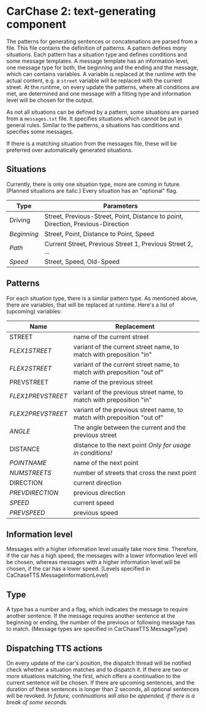# CarChase 2: text-generating component

The patterns for generating sentences or concatenations are parsed from a file. This
file contains the definition of patterns. A pattern defines _many_ situations.
Each pattern has a situation type and defines conditions and some message 
templates. A message template has an information level, one message type for both, 
the beginning and the ending and the message, which can contains variables. A 
variable is replaced at the runtime with the actual content, e.g. a `street` variable 
will be replaced with the current street. At the runtime, on every update the 
patterns, where all conditions are met, are determined and one message with a fitting
type and information level will be chosen for the output.

As not all situations can be defined by a pattern, some situations are parsed 
from a `messages.txt` file. It specifies situations which cannot be put in 
general rules. Similar to the patterns, a situations has conditions and specifies
some messages.

If there is a matching situation from the messages file, these will be preferred
over automatically generated situations.

## Situations
Currently, there is only one situation type, more are coming in future. (Planned
    situations are italic.) Every situation has an "optional" flag.

| Type | Parameters |
| ---- | ---------- |
| Driving | Street, Previous-Street, Point, Distance to point, Direction, Previous-Direction |
| _Beginning_ | Street, Point, Distance to Point, Speed |
| _Path_ | Current Street, Previous Street 1, Previous Street 2, ... |
| _Speed_ | Street, Speed, Old-Speed |

## Patterns
For each situation type, there is a similar pattern type. As mentioned above,
there are variables, that will be replaced at runtime. Here's a list of 
(upcoming) variables:

| Name | Replacement |
| ---- | ----------- |
| STREET | name of the current street |
| _FLEX1STREET_ | variant of the current street name, to match with preposition "in" |
| _FLEX2STREET_ | variant of the current street name, to match with preposition "out of" |
| PREVSTREET | name of the previous street |
| _FLEX1PREVSTREET_ | variant of the previous street name, to match with preposition "in" |
| _FLEX2PREVSTREET_ | variant of the previous street name, to match with preposition "out of" |
| _ANGLE_ | The angle between the current and the previous street |
| DISTANCE | distance to the next point _Only for usage in conditions!_ |
| _POINTNAME_ | name of the next point |
| _NUMSTREETS_ | number of streets that cross the next point |
| DIRECTION | current direction |
| _PREVDIRECTION_ | previous direction |
| _SPEED_ | current speed |
| _PREVSPEED_ | previous speed |

## Information level
Messages with a higher information level usually take
more time. Therefore, if the car has a high speed, the messages with a lower
information level will be chosen, whereas messages with a higher information
level will be chosen, if the car has a lower speed. (Levels specified in
    CaChaseTTS.MessageInformationLevel)

## Type
A type has a number and a flag, which indicates the message to require another
sentence. If the message requires another sentence at the beginning or ending,
the number of the previous or following message has to match. (Message types are
    specified in CarChaseTTS.MessageType)

## Dispatching TTS actions
On every update of the car's position, the dispatch thread will be notified
check whether a situation matches and to dispatch it. If there are two or more
situations matching, the first, which offers a continuation to the current
sentence will be chosen. If there are upcoming sentences, and the duration of
these sentences is longer than 2 seconds, all optional sentences will be
revoked. _In future, continuations will also be appended, if there is a 
break of some seconds._
